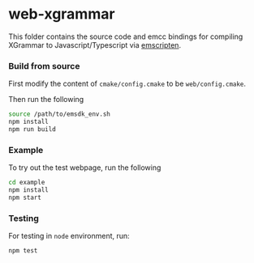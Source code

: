# web-xgrammar

This folder contains the source code and emcc bindings for compiling XGrammar to Javascript/Typescript via [emscripten](https://emscripten.org/).

### Build from source
First modify the content of `cmake/config.cmake` to be `web/config.cmake`.

Then run the following
```bash
source /path/to/emsdk_env.sh
npm install
npm run build
```

### Example
To try out the test webpage, run the following
```bash
cd example
npm install
npm start
```

### Testing
For testing in `node` environment, run:
```bash
npm test
```

